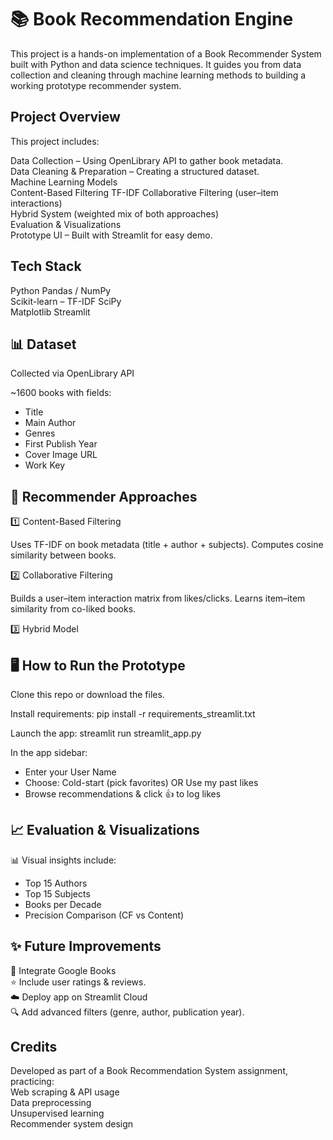 # 📚 **Book Recommendation Engine**

This project is a hands-on implementation of a Book Recommender System built with Python and data science techniques.
It guides you from data collection and cleaning through machine learning methods to building a working prototype recommender system.


##  **Project Overview**

This project includes:

 Data Collection – Using OpenLibrary API to gather book metadata.  
 Data Cleaning & Preparation – Creating a structured dataset.  
 Machine Learning Models  
 Content-Based Filtering TF-IDF
 Collaborative Filtering (user–item interactions)  
 Hybrid System (weighted mix of both approaches)  
 Evaluation & Visualizations  
 Prototype UI – Built with Streamlit for easy demo.  

##  **Tech Stack**

Python
Pandas / NumPy  
Scikit-learn – TF-IDF
SciPy  
Matplotlib
Streamlit  

## 📊 **Dataset**

Collected via OpenLibrary API  

~1600 books with fields:

- Title
- Main Author
- Genres
- First Publish Year
- Cover Image URL
- Work Key

## 🤖 **Recommender Approaches**
1️⃣ Content-Based Filtering

Uses TF-IDF on book metadata (title + author + subjects).
Computes cosine similarity between books.

2️⃣ Collaborative Filtering

Builds a user–item interaction matrix from likes/clicks.
Learns item–item similarity from co-liked books.

3️⃣ Hybrid Model


## 🖥️ **How to Run the Prototype**

Clone this repo or download the files.

Install requirements:
pip install -r requirements_streamlit.txt


Launch the app:
streamlit run streamlit_app.py

In the app sidebar:
- Enter your User Name
- Choose: Cold-start (pick favorites) OR Use my past likes
- Browse recommendations & click 👍 to log likes

## 📈 **Evaluation & Visualizations**

📊 Visual insights include:
- Top 15 Authors
- Top 15 Subjects
- Books per Decade
- Precision Comparison (CF vs Content)

## ✨ **Future Improvements**

🔗 Integrate Google Books  
⭐ Include user ratings & reviews.  
☁️ Deploy app on Streamlit Cloud  
🔍 Add advanced filters (genre, author, publication year).  

##  **Credits**

Developed as part of a Book Recommendation System assignment, practicing:  
Web scraping & API usage  
Data preprocessing  
Unsupervised learning  
Recommender system design  

